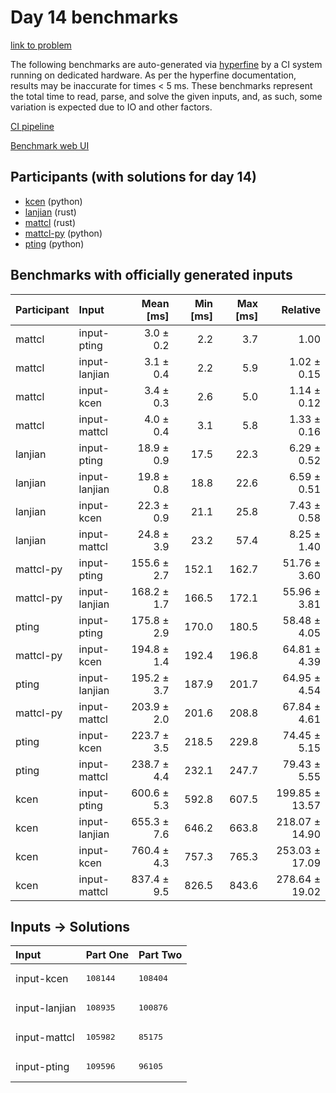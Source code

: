 # Day 14 benchmarks

[link to problem](https://adventofcode.com/2023/day/14)

The following benchmarks are auto-generated via
[hyperfine](https://github.com/sharkdp/hyperfine) by a CI system running on
dedicated hardware. As per the hyperfine documentation, results may be
inaccurate for times < 5 ms. These benchmarks represent the total time to read,
parse, and solve the given inputs, and, as such, some variation is expected due
to IO and other factors.

[CI pipeline](http://ci.papercode.net:8080/teams/main/pipelines/aoc2023)

[Benchmark web UI](https://aoc.ancalagon.black)


## Participants (with solutions for day 14)

- [kcen](https://github.com/kcen/aoc2023) (python)
- [lanjian](https://github.com/lanjian/aoc-2023) (rust)
- [mattcl](https://github.com/mattcl/aoc2023) (rust)
- [mattcl-py](https://github.com/mattcl/aoc2023-py) (python)
- [pting](https://github.com/pting/aoc2023) (python)


## Benchmarks with officially generated inputs

| Participant | Input | Mean [ms] | Min [ms] | Max [ms] | Relative |
|:---|:---|---:|---:|---:|---:|
| mattcl | input-pting | 3.0 ± 0.2 | 2.2 | 3.7 | 1.00 |
| mattcl | input-lanjian | 3.1 ± 0.4 | 2.2 | 5.9 | 1.02 ± 0.15 |
| mattcl | input-kcen | 3.4 ± 0.3 | 2.6 | 5.0 | 1.14 ± 0.12 |
| mattcl | input-mattcl | 4.0 ± 0.4 | 3.1 | 5.8 | 1.33 ± 0.16 |
| lanjian | input-pting | 18.9 ± 0.9 | 17.5 | 22.3 | 6.29 ± 0.52 |
| lanjian | input-lanjian | 19.8 ± 0.8 | 18.8 | 22.6 | 6.59 ± 0.51 |
| lanjian | input-kcen | 22.3 ± 0.9 | 21.1 | 25.8 | 7.43 ± 0.58 |
| lanjian | input-mattcl | 24.8 ± 3.9 | 23.2 | 57.4 | 8.25 ± 1.40 |
| mattcl-py | input-pting | 155.6 ± 2.7 | 152.1 | 162.7 | 51.76 ± 3.60 |
| mattcl-py | input-lanjian | 168.2 ± 1.7 | 166.5 | 172.1 | 55.96 ± 3.81 |
| pting | input-pting | 175.8 ± 2.9 | 170.0 | 180.5 | 58.48 ± 4.05 |
| mattcl-py | input-kcen | 194.8 ± 1.4 | 192.4 | 196.8 | 64.81 ± 4.39 |
| pting | input-lanjian | 195.2 ± 3.7 | 187.9 | 201.7 | 64.95 ± 4.54 |
| mattcl-py | input-mattcl | 203.9 ± 2.0 | 201.6 | 208.8 | 67.84 ± 4.61 |
| pting | input-kcen | 223.7 ± 3.5 | 218.5 | 229.8 | 74.45 ± 5.15 |
| pting | input-mattcl | 238.7 ± 4.4 | 232.1 | 247.7 | 79.43 ± 5.55 |
| kcen | input-pting | 600.6 ± 5.3 | 592.8 | 607.5 | 199.85 ± 13.57 |
| kcen | input-lanjian | 655.3 ± 7.6 | 646.2 | 663.8 | 218.07 ± 14.90 |
| kcen | input-kcen | 760.4 ± 4.3 | 757.3 | 765.3 | 253.03 ± 17.09 |
| kcen | input-mattcl | 837.4 ± 9.5 | 826.5 | 843.6 | 278.64 ± 19.02 |


## Inputs -> Solutions

| Input | Part One | Part Two |
|:---|:---|:---|
|input-kcen|<pre>108144</pre>|<pre>108404</pre>|
|input-lanjian|<pre>108935</pre>|<pre>100876</pre>|
|input-mattcl|<pre>105982</pre>|<pre>85175</pre>|
|input-pting|<pre>109596</pre>|<pre>96105</pre>|